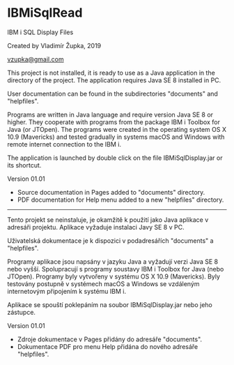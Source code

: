 # IBMiSqlRead
IBM i SQL Display Files

Created by Vladimír Župka, 2019

vzupka@gmail.com

This project is not installed, it is ready to use as a Java application in the directory of the project. The application requires Java SE 8 installed in PC.

User documentation can be found in the subdirectories "documents" and "helpfiles".

Programs are written in Java language and require version Java SE 8 or higher. They cooperate with programs from the package IBM i Toolbox for Java (or JTOpen). The programs were created in the operating system OS X 10.9 (Mavericks) and tested gradually in systems macOS and Windows with remote internet connection to the IBM i.

The application is launched by double click on the file IBMiSqlDisplay.jar or its shortcut.

Version 01.01

- Source documentation in Pages added to "documents" directory.
- PDF documentation for Help menu added to a new "helpfiles" directory.


- - - - - - - - - - 

Tento projekt se neinstaluje, je okamžitě k použití jako Java aplikace v adresáři projektu. Aplikace vyžaduje instalaci Javy SE 8 v PC.

Uživatelská dokumentace je k dispozici v podadresářích "documents" a "helpfiles".

Programy aplikace jsou napsány v jazyku Java a vyžadují verzi Java SE 8 nebo vyšší. Spolupracují s programy soustavy IBM i Toolbox for Java (nebo JTOpen). Programy byly vytvořeny v systému OS X 10.9 (Mavericks). Byly testovány postupně v systémech macOS a Windows se vzdáleným internetovým připojením k systému IBM i.

Aplikace se spouští poklepáním na soubor IBMiSqlDisplay.jar nebo jeho zástupce.

Version 01.01

- Zdroje dokumentace v Pages přidány do adresáře "documents".
- Dokumentace PDF pro menu Help přidána do nového adresáře "helpfiles".

